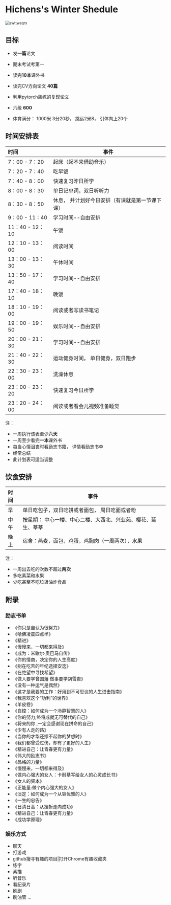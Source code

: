 # Hichens's Winter Shedule

<img src="/Users/hichens/Hichens-NoteBook/main_pic/awttwaqrx.jpeg" alt="awttwaqrx" style="zoom:80%;" />

## 目标
- 发**一篇**论文

- 期末考试考第一

- 读完**10本**课外书

- 读完CV方向论文 **40篇**

- 利用pytorch熟练的复现论文

- 六级 **600**

- 体育满分： 1000米 3分20秒， 跳远2米8， 引体向上20个

  

## 时间安排表

| 时间 |  事件    |
| :-------------------- | ---- |
| 7：00 - 7：20       |起床（起不来借助音乐）      |
| 7：20 - 7：40      |吃早饭      |
| 7：40 - 8：00      |快速复习昨日所学      |
| 8：00 - 8：30         |   单日记单词，双日听听力   |
| 8：30 - 8：50    |休息， 并计划好今日安排（有课就是第一节课下课）      |
| 9：00 - 11：40   | 学习时间--自由安排     |
| 11：40 - 12：10  | 午饭     |
| 12：10 - 13：00   | 阅读时间     |
| 13：00 - 13：30 |  午休时间    |
| 13：50 - 17：40 | 学习时间--自由安排     |
| 17：40 - 18：10 | 晚饭     |
| 18：10 - 19：00 | 阅读或者写读书笔记  |
| 19：00 - 19：50 | 娱乐时间--自由安排  |
| 20：00 - 21：30 | 学习时间--自由安排  |
| 21：40 - 22：30 | 运动健身时间， 单日健身，双日跑步  |
| 22：30 - 23：00 | 洗澡休息  |
| 23：00 - 23：20 | 快速复习今日所学  |
| 23：20 - 24：00  |阅读或者看会儿视频准备睡觉  |

注：
- 一周执行该表至少**六天**
- 一周至少看完**一本**课外书
- 每当心情沮丧时看励志书籍， 详情看励志书单
- 经常总结
- 此计划表可适当调整

## 饮食安排
| 时间 |  事件    |
| :-------------------- | ---- |
| 早 |  单日吃包子，双日吃饼或者面包， 周日吃面或者粉  |
| 中午 | 按星期： 中心一楼、中心二楼、大西北、兴业苑、樱花、延生、莘莘  |
| 晚上 |  宿舍：燕麦，面包，鸡蛋，鸡胸肉（一周两次），水果    |

注：
- 一周出去吃的次数不超过**两次**
- 多吃素菜和水果
- 少吃甚至不吃垃圾油炸食品




## 附录
### 励志书单
- 《你只是自认为很努力》
- 《哈佛凌晨四点半》
- 《精进》
- 《慢慢来，一切都来得及》
- 《成为：米歇尔·奥巴马自传》
- 《你的情商，决定你的人生高度》
- 《别在吃苦的年纪选择安逸》
- 《在绝望中寻找希望》
- 《做人要学曾国藩 做事要学胡雪岩》
- 《没有一种运气是偶然》
- 《这才是我要的工作：好用到不可思议的人生进击指南》
- 《我喜欢这个“功利”的世界》
- 《羊皮卷》
- 《自控：如何成为一个冷静智慧的人》
- 《你的努力,终将成就无可替代的自己》
- 《将来的你 ,一定会感谢现在拼命的自己》
- 《少有人走的路》
- 《当你的才华还撑不起你的梦想时》
- 《我们都曾受过伤，却有了更好的人生》
- 《精进自己：让青春更有力量》
- 《伟大的励志书》
- 《品格的力量》
- 《慢慢来，一切都来得及》
- 《做内心强大的女人：卡耐基写给女人的心灵成长书》
- 《女人的资本》
- 《正能量:做个内心强大的女人》
- 《淡定：如何成为一个从容优雅的人》
- 《一生的忠告》
- 《日清日高：从挫折走向成功》
- 《精进自己：让青春更有力量》
- 《成功学原理》

### 娱乐方式
- 聊天
- 打游戏
- github搜寻有趣的项目|打开Chrome有趣收藏夹
- 练字 
- 素描
- 听音乐
- 看纪录片
- 刷剧
- 刷油管
...